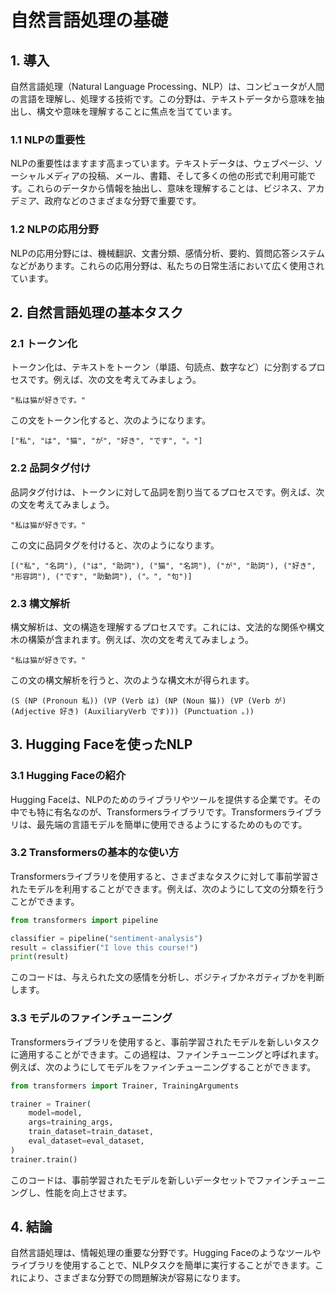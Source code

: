 # 自然言語処理の基礎

## 1. 導入
自然言語処理（Natural Language Processing、NLP）は、コンピュータが人間の言語を理解し、処理する技術です。この分野は、テキストデータから意味を抽出し、構文や意味を理解することに焦点を当てています。

### 1.1 NLPの重要性
NLPの重要性はますます高まっています。テキストデータは、ウェブページ、ソーシャルメディアの投稿、メール、書籍、そして多くの他の形式で利用可能です。これらのデータから情報を抽出し、意味を理解することは、ビジネス、アカデミア、政府などのさまざまな分野で重要です。

### 1.2 NLPの応用分野
NLPの応用分野には、機械翻訳、文書分類、感情分析、要約、質問応答システムなどがあります。これらの応用分野は、私たちの日常生活において広く使用されています。

## 2. 自然言語処理の基本タスク

### 2.1 トークン化
トークン化は、テキストをトークン（単語、句読点、数字など）に分割するプロセスです。例えば、次の文を考えてみましょう。

```
"私は猫が好きです。"
```

この文をトークン化すると、次のようになります。

```
["私", "は", "猫", "が", "好き", "です", "。"]
```

### 2.2 品詞タグ付け
品詞タグ付けは、トークンに対して品詞を割り当てるプロセスです。例えば、次の文を考えてみましょう。

```
"私は猫が好きです。"
```

この文に品詞タグを付けると、次のようになります。

```
[("私", "名詞"), ("は", "助詞"), ("猫", "名詞"), ("が", "助詞"), ("好き", "形容詞"), ("です", "助動詞"), ("。", "句")]
```

### 2.3 構文解析
構文解析は、文の構造を理解するプロセスです。これには、文法的な関係や構文木の構築が含まれます。例えば、次の文を考えてみましょう。

```
"私は猫が好きです。"
```

この文の構文解析を行うと、次のような構文木が得られます。

```
(S (NP (Pronoun 私)) (VP (Verb は) (NP (Noun 猫)) (VP (Verb が) (Adjective 好き) (AuxiliaryVerb です))) (Punctuation 。))
```

## 3. Hugging Faceを使ったNLP

### 3.1 Hugging Faceの紹介
Hugging Faceは、NLPのためのライブラリやツールを提供する企業です。その中でも特に有名なのが、Transformersライブラリです。Transformersライブラリは、最先端の言語モデルを簡単に使用できるようにするためのものです。

### 3.2 Transformersの基本的な使い方
Transformersライブラリを使用すると、さまざまなタスクに対して事前学習されたモデルを利用することができます。例えば、次のようにして文の分類を行うことができます。

```python
from transformers import pipeline

classifier = pipeline("sentiment-analysis")
result = classifier("I love this course!")
print(result)
```

このコードは、与えられた文の感情を分析し、ポジティブかネガティブかを判断します。

### 3.3 モデルのファインチューニング
Transformersライブラリを使用すると、事前学習されたモデルを新しいタスクに適用することができます。この過程は、ファインチューニングと呼ばれます。例えば、次のようにしてモデルをファインチューニングすることができます。

```python
from transformers import Trainer, TrainingArguments

trainer = Trainer(
    model=model,
    args=training_args,
    train_dataset=train_dataset,
    eval_dataset=eval_dataset,
)
trainer.train()
```

このコードは、事前学習されたモデルを新しいデータセットでファインチューニングし、性能を向上させます。

## 4. 結論
自然言語処理は、情報処理の重要な分野です。Hugging Faceのようなツールやライブラリを使用することで、NLPタスクを簡単に実行することができます。これにより、さまざまな分野での問題解決が容易になります。